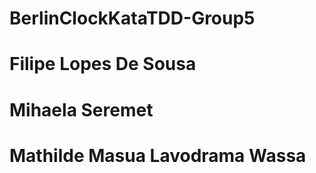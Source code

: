 # BerlinClockKataTDD-Group5

# Filipe Lopes De Sousa
# Mihaela Seremet
# Mathilde Masua Lavodrama Wassa
